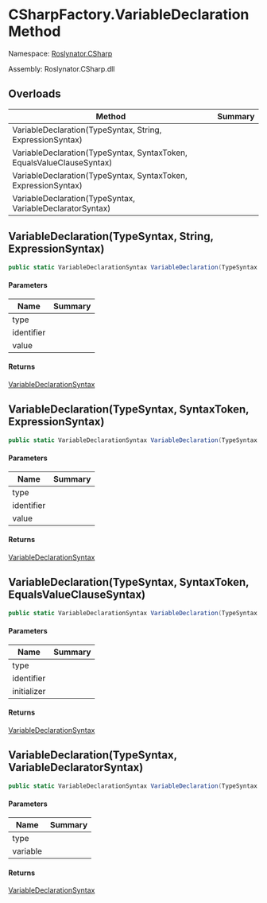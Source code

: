 # CSharpFactory\.VariableDeclaration Method

Namespace: [Roslynator.CSharp](../../README.md)

Assembly: Roslynator\.CSharp\.dll

## Overloads

| Method | Summary |
| ------ | ------- |
| VariableDeclaration\(TypeSyntax, String, ExpressionSyntax\) | |
| VariableDeclaration\(TypeSyntax, SyntaxToken, EqualsValueClauseSyntax\) | |
| VariableDeclaration\(TypeSyntax, SyntaxToken, ExpressionSyntax\) | |
| VariableDeclaration\(TypeSyntax, VariableDeclaratorSyntax\) | |

## VariableDeclaration\(TypeSyntax, String, ExpressionSyntax\)

```csharp
public static VariableDeclarationSyntax VariableDeclaration(TypeSyntax type, string identifier, ExpressionSyntax value = null)
```

#### Parameters

| Name | Summary |
| ---- | ------- |
| type | |
| identifier | |
| value | |

#### Returns

[VariableDeclarationSyntax](https://docs.microsoft.com/en-us/dotnet/api/microsoft.codeanalysis.csharp.syntax.variabledeclarationsyntax)

## VariableDeclaration\(TypeSyntax, SyntaxToken, ExpressionSyntax\)

```csharp
public static VariableDeclarationSyntax VariableDeclaration(TypeSyntax type, SyntaxToken identifier, ExpressionSyntax value = null)
```

#### Parameters

| Name | Summary |
| ---- | ------- |
| type | |
| identifier | |
| value | |

#### Returns

[VariableDeclarationSyntax](https://docs.microsoft.com/en-us/dotnet/api/microsoft.codeanalysis.csharp.syntax.variabledeclarationsyntax)

## VariableDeclaration\(TypeSyntax, SyntaxToken, EqualsValueClauseSyntax\)

```csharp
public static VariableDeclarationSyntax VariableDeclaration(TypeSyntax type, SyntaxToken identifier, EqualsValueClauseSyntax initializer)
```

#### Parameters

| Name | Summary |
| ---- | ------- |
| type | |
| identifier | |
| initializer | |

#### Returns

[VariableDeclarationSyntax](https://docs.microsoft.com/en-us/dotnet/api/microsoft.codeanalysis.csharp.syntax.variabledeclarationsyntax)

## VariableDeclaration\(TypeSyntax, VariableDeclaratorSyntax\)

```csharp
public static VariableDeclarationSyntax VariableDeclaration(TypeSyntax type, VariableDeclaratorSyntax variable)
```

#### Parameters

| Name | Summary |
| ---- | ------- |
| type | |
| variable | |

#### Returns

[VariableDeclarationSyntax](https://docs.microsoft.com/en-us/dotnet/api/microsoft.codeanalysis.csharp.syntax.variabledeclarationsyntax)

